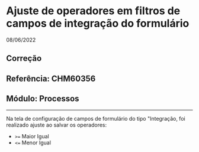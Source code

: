 # Ajuste de operadores em filtros de campos de integração do formulário
08/06/2022
## Correção
## Referência: CHM60356
## Módulo: Processos
***

Na tela de configuração de campos de formulário do tipo "Integração, foi realizado ajuste ao salvar os operadores:

* `>=` Maior Igual 
* `<=` Menor Igual